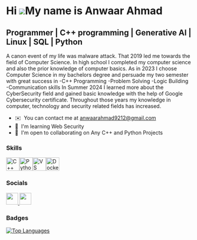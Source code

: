 Hi ![](https://user-images.githubusercontent.com/18350557/176309783-0785949b-9127-417c-8b55-ab5a4333674e.gif)My name is Anwaar Ahmad
====================================================================================================================================

Programmer | C++ programming | Generative AI | Linux | SQL | Python
-------------------------------------------------------------------

A canon event of my life was malware attack. That 2019 led me towards the field of Computer Science. In high school I completed my computer science and also the prior knowledge of computer basics. As in 2023 I choose Computer Science in my bachelors degree and persuade my two semester with great success in -C++ Programming -Problem Solving -Logic Building -Communication skills In Summer 2024 I learned more about the CyberSecurity field and gained basic knowledge with the help of Google Cybersecurity certificate. Throughout those years my knowledge in computer, technology and security related fields has increased.

* ✉️  You can contact me at [anwaarahmad9212@gmail.com](mailto:anwaarahmad9212@gmail.com)
* 🧠  I'm learning Web Security
* 🤝  I'm open to collaborating on Any C++ and Python Projects

### Skills


<p align="left">
<a href="https://docs.microsoft.com/en-us/cpp/?view=msvc-170" target="_blank" rel="noreferrer"><img src="https://raw.githubusercontent.com/danielcranney/readme-generator/main/public/icons/skills/cplusplus-colored.svg" width="36" height="36" alt="C++" /></a><a href="https://www.python.org/" target="_blank" rel="noreferrer"><img src="https://raw.githubusercontent.com/danielcranney/readme-generator/main/public/icons/skills/python-colored.svg" width="36" height="36" alt="Python" /></a><a href="https://code.visualstudio.com/" target="_blank" rel="noreferrer"><img src="https://raw.githubusercontent.com/danielcranney/readme-generator/main/public/icons/skills/visualstudiocode.svg" width="36" height="36" alt="VS Code" /></a><a href="https://www.docker.com/" target="_blank" rel="noreferrer"><img src="https://raw.githubusercontent.com/danielcranney/readme-generator/main/public/icons/skills/docker-colored.svg" width="36" height="36" alt="Docker" /></a>
</p>


### Socials

<p align="left"> <a href="https://www.github.com/Anwaar-Ahmad9212" target="_blank" rel="noreferrer"> <picture> <source media="(prefers-color-scheme: dark)" srcset="https://raw.githubusercontent.com/danielcranney/readme-generator/main/public/icons/socials/github-dark.svg" /> <source media="(prefers-color-scheme: light)" srcset="https://raw.githubusercontent.com/danielcranney/readme-generator/main/public/icons/socials/github.svg" /> <img src="https://raw.githubusercontent.com/danielcranney/readme-generator/main/public/icons/socials/github.svg" width="32" height="32" /> </picture> </a> <a href="https://www.linkedin.com/in/muhammad-anwaar-ahmad" target="_blank" rel="noreferrer"> <picture> <source media="(prefers-color-scheme: dark)" srcset="https://raw.githubusercontent.com/danielcranney/readme-generator/main/public/icons/socials/linkedin-dark.svg" /> <source media="(prefers-color-scheme: light)" srcset="https://raw.githubusercontent.com/danielcranney/readme-generator/main/public/icons/socials/linkedin.svg" /> <img src="https://raw.githubusercontent.com/danielcranney/readme-generator/main/public/icons/socials/linkedin.svg" width="32" height="32" /> </picture> </a></p>

### Badges

<a href="https://github.com/Anwaar-Ahmad9212" align="left"><img src="https://github-readme-stats.vercel.app/api/top-langs/?username=Anwaar-Ahmad9212&langs_count=10&title_color=22c55e&text_color=ffffff&icon_color=ffffff&bg_color=000001&hide_border=true&locale=en&custom_title=Top%20%Languages" alt="Top Languages" /></a>

